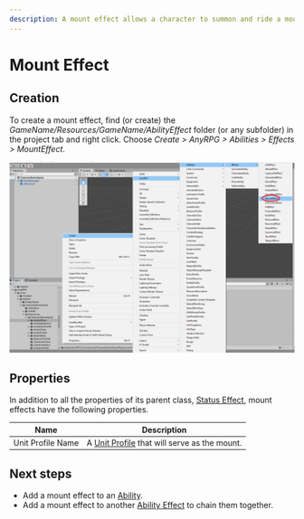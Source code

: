 ```yaml
---
description: A mount effect allows a character to summon and ride a mount.
---
```


# Mount Effect

## Creation

To create a mount effect, find (or create) the _GameName/Resources/GameName/AbilityEffect_ folder (or any subfolder) in the project tab and right click.  Choose _Create > AnyRPG > Abilities > Effects > MountEffect_.

![](<../../.gitbook/assets/image (138).png>)

## Properties

In addition to all the properties of its parent class, [Status Effect](status-effect.md), mount effects have the following properties.

| Name              | Description                                                        |
| ----------------- | ------------------------------------------------------------------ |
| Unit Profile Name | A [Unit Profile](../unit-profile.md) that will serve as the mount. |

## Next steps

* Add a mount effect to an [Ability](../abilities/).
* Add a mount effect to another [Ability Effect](./) to chain them together.
